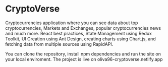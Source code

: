 # CryptoVerse

Cryptocurrencies application where you can see data about top cryptocurrencies, Markets and Exchanges, popular cryptocurrencies news and much more.
React best practices, State Management using Redux Toolkit, UI Creation using Ant Design, creating charts using Chart.js, and fetching data from multiple sources using RapidAPI.

You can clone the repository, install npm dependencies and run the site on your local enviroment.
The project is live on oliva96-cryptoverse.netlify.app

